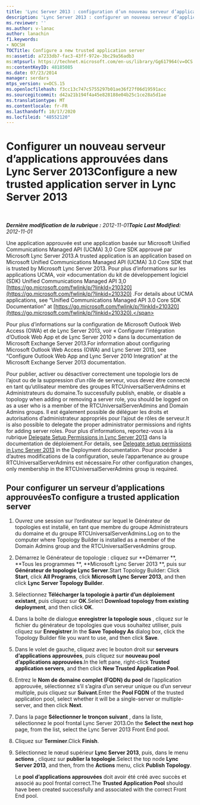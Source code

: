 ```yaml
---
title: 'Lync Server 2013 : configuration d’un nouveau serveur d’applications approuvées'
description: 'Lync Server 2013 : configurer un nouveau serveur d’applications approuvées.'
ms.reviewer: ''
ms.author: v-lanac
author: lanachin
f1.keywords:
- NOCSH
TOCTitle: Configure a new trusted application server
ms:assetid: a7233db7-fac3-43ff-972e-3bc29a56adb3
ms:mtpsurl: https://technet.microsoft.com/en-us/library/Gg617964(v=OCS.15)
ms:contentKeyID: 48185085
ms.date: 07/23/2014
manager: serdars
mtps_version: v=OCS.15
ms.openlocfilehash: f3cc13c747c5755297b01ae36f27f06d19591acc
ms.sourcegitcommit: d42a21b194f4a45e828188e04b25c1ce28a5d1ae
ms.translationtype: MT
ms.contentlocale: fr-FR
ms.lasthandoff: 10/17/2020
ms.locfileid: "48552120"
---
```

# <a name="configure-a-new-trusted-application-server-in-lync-server-2013"></a><span data-ttu-id="b518f-103">Configurer un nouveau serveur d’applications approuvées dans Lync Server 2013</span><span class="sxs-lookup"><span data-stu-id="b518f-103">Configure a new trusted application server in Lync Server 2013</span></span>

<div data-xmlns="http://www.w3.org/1999/xhtml">

<div class="topic" data-xmlns="http://www.w3.org/1999/xhtml" data-msxsl="urn:schemas-microsoft-com:xslt" data-cs="https://msdn.microsoft.com/">

<div data-asp="https://msdn2.microsoft.com/asp">



</div>

<div id="mainSection">

<div id="mainBody">

<span> </span>

<span data-ttu-id="b518f-104">_**Dernière modification de la rubrique :** 2012-11-01_</span><span class="sxs-lookup"><span data-stu-id="b518f-104">_**Topic Last Modified:** 2012-11-01_</span></span>

<span data-ttu-id="b518f-105">Une application approuvée est une application basée sur Microsoft Unified Communications Managed API (UCMA) 3,0 Core SDK approuvé par Microsoft Lync Server 2013.</span><span class="sxs-lookup"><span data-stu-id="b518f-105">A trusted application is an application based on Microsoft Unified Communications Managed API (UCMA) 3.0 Core SDK that is trusted by Microsoft Lync Server 2013.</span></span> <span data-ttu-id="b518f-106">Pour plus d’informations sur les applications UCMA, voir «documentation du kit de développement logiciel (SDK) Unified Communications Managed API 3,0 [https://go.microsoft.com/fwlink/p/?linkId=210320](https://go.microsoft.com/fwlink/p/?linkid=210320) .</span><span class="sxs-lookup"><span data-stu-id="b518f-106">For details about UCMA applications, see “Unified Communications Managed API 3.0 Core SDK Documentation” at [https://go.microsoft.com/fwlink/p/?linkId=210320](https://go.microsoft.com/fwlink/p/?linkid=210320).</span></span>

<span data-ttu-id="b518f-107">Pour plus d’informations sur la configuration de Microsoft Outlook Web Access (OWA) et de Lync Server 2013, voir « Configurer l’intégration d’Outlook Web App et de Lync Server 2010 » dans la documentation de Microsoft Exchange Server 2013.</span><span class="sxs-lookup"><span data-stu-id="b518f-107">For information about configuring Microsoft Outlook Web Access (OWA) and Lync Server 2013, see “Configure Outlook Web App and Lync Server 2010 Integration” at the Microsoft Exchange Server 2013 documentation.</span></span>

<span data-ttu-id="b518f-108">Pour publier, activer ou désactiver correctement une topologie lors de l’ajout ou de la suppression d’un rôle de serveur, vous devez être connecté en tant qu’utilisateur membre des groupes RTCUniversalServerAdmins et Administrateurs du domaine.</span><span class="sxs-lookup"><span data-stu-id="b518f-108">To successfully publish, enable, or disable a topology when adding or removing a server role, you should be logged on as a user who is a member of the RTCUniversalServerAdmins and Domain Admins groups.</span></span> <span data-ttu-id="b518f-109">Il est également possible de déléguer les droits et autorisations d’administrateur appropriés pour l’ajout de rôles de serveur.</span><span class="sxs-lookup"><span data-stu-id="b518f-109">It is also possible to delegate the proper administrator permissions and rights for adding server roles.</span></span> <span data-ttu-id="b518f-110">Pour plus d’informations, reportez-vous à la rubrique [Delegate Setup Permissions in Lync Server 2013](lync-server-2013-delegate-setup-permissions.md) dans la documentation de déploiement.</span><span class="sxs-lookup"><span data-stu-id="b518f-110">For details, see [Delegate setup permissions in Lync Server 2013](lync-server-2013-delegate-setup-permissions.md) in the Deployment documentation.</span></span> <span data-ttu-id="b518f-111">Pour procéder à d’autres modifications de la configuration, seule l’appartenance au groupe RTCUniversalServerAdmins est nécessaire.</span><span class="sxs-lookup"><span data-stu-id="b518f-111">For other configuration changes, only membership in the RTCUniversalServerAdmins group is required.</span></span>

<div>

## <a name="to-configure-a-trusted-application-server"></a><span data-ttu-id="b518f-112">Pour configurer un serveur d’applications approuvées</span><span class="sxs-lookup"><span data-stu-id="b518f-112">To configure a trusted application server</span></span>

1.  <span data-ttu-id="b518f-113">Ouvrez une session sur l’ordinateur sur lequel le Générateur de topologies est installé, en tant que membre du groupe Administrateurs du domaine et du groupe RTCUniversalServerAdmins.</span><span class="sxs-lookup"><span data-stu-id="b518f-113">Log on to the computer where Topology Builder is installed as a member of the Domain Admins group and the RTCUniversalServerAdmins group.</span></span>

2.  <span data-ttu-id="b518f-114">Démarrez le Générateur de topologie : cliquez sur \*\*Démarrer \*\*, \*\*Tous les programmes \*\*, \*\*Microsoft Lync Server 2013 \*\*, puis sur **Générateur de topologie Lync Server**.</span><span class="sxs-lookup"><span data-stu-id="b518f-114">Start Topology Builder: Click **Start**, click **All Programs**, click **Microsoft Lync Server 2013**, and then click **Lync Server Topology Builder**.</span></span>

3.  <span data-ttu-id="b518f-115">Sélectionnez **Télécharger la topologie à partir d’un déploiement existant**, puis cliquez sur **OK**.</span><span class="sxs-lookup"><span data-stu-id="b518f-115">Select **Download topology from existing deployment**, and then click **OK**.</span></span>

4.  <span data-ttu-id="b518f-116">Dans la boîte de dialogue **enregistrer la topologie sous** , cliquez sur le fichier du générateur de topologies que vous souhaitez utiliser, puis cliquez sur **Enregistrer**.</span><span class="sxs-lookup"><span data-stu-id="b518f-116">In the **Save Topology As** dialog box, click the Topology Builder file you want to use, and then click **Save**.</span></span>

5.  <span data-ttu-id="b518f-117">Dans le volet de gauche, cliquez avec le bouton droit sur **serveurs d’applications approuvées**, puis cliquez sur **nouveau pool d’applications approuvées**.</span><span class="sxs-lookup"><span data-stu-id="b518f-117">In the left pane, right-click **Trusted application servers**, and then click **New Trusted Application Pool**.</span></span>

6.  <span data-ttu-id="b518f-118">Entrez le **Nom de domaine complet (FQDN) du pool** de l’application approuvée, sélectionnez s’il s’agira d’un serveur unique ou d’un serveur multiple, puis cliquez sur **Suivant**.</span><span class="sxs-lookup"><span data-stu-id="b518f-118">Enter the **Pool FQDN** of the trusted application pool, select whether it will be a single-server or multiple-server, and then click **Next**.</span></span>

7.  <span data-ttu-id="b518f-119">Dans la page **Sélectionner le tronçon suivant** , dans la liste, sélectionnez le pool frontal Lync Server 2013.</span><span class="sxs-lookup"><span data-stu-id="b518f-119">On the **Select the next hop** page, from the list, select the Lync Server 2013 Front End pool.</span></span>

8.  <span data-ttu-id="b518f-120">Cliquez sur **Terminer**.</span><span class="sxs-lookup"><span data-stu-id="b518f-120">Click **Finish**.</span></span>

9.  <span data-ttu-id="b518f-121">Sélectionnez le nœud supérieur **Lync Server 2013**, puis, dans le menu **actions** , cliquez sur **publier la topologie**.</span><span class="sxs-lookup"><span data-stu-id="b518f-121">Select the top node **Lync Server 2013**, and then, from the **Actions** menu, click **Publish Topology**.</span></span>
    
    <span data-ttu-id="b518f-122">Le **pool d’applications approuvées** doit avoir été créé avec succès et associé au pool frontal correct.</span><span class="sxs-lookup"><span data-stu-id="b518f-122">The **Trusted Application Pool** should have been created successfully and associated with the correct Front End pool.</span></span>

</div>

</div>

<span> </span>

</div>

</div>

</div>

